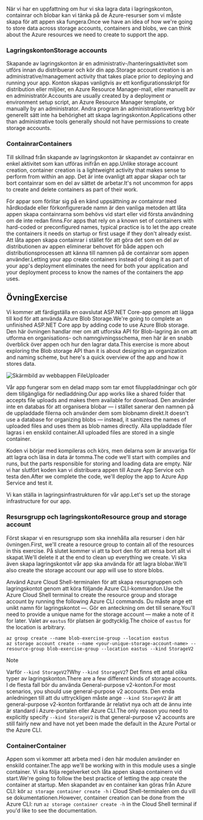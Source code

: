 <span data-ttu-id="39306-101">När vi har en uppfattning om hur vi ska lagra data i lagringskonton, containrar och blobar kan vi tänka på de Azure-resurser som vi måste skapa för att appen ska fungera.</span><span class="sxs-lookup"><span data-stu-id="39306-101">Once we have an idea of how we're going to store data across storage accounts, containers and blobs, we can think about the Azure resources we need to create to support the app.</span></span>

### <a name="storage-accounts"></a><span data-ttu-id="39306-102">Lagringskonton</span><span class="sxs-lookup"><span data-stu-id="39306-102">Storage accounts</span></span>

<span data-ttu-id="39306-103">Skapande av lagringskonton är en administrativ-/hanteringsaktivitet som utförs innan du distribuerar och kör din app.</span><span class="sxs-lookup"><span data-stu-id="39306-103">Storage account creation is an administrative/management activity that takes place prior to deploying and running your app.</span></span> <span data-ttu-id="39306-104">Konton skapas vanligtvis av ett konfigurationsskript för distribution eller miljöer, en Azure Resource Manager-mall, eller manuellt av en administratör.</span><span class="sxs-lookup"><span data-stu-id="39306-104">Accounts are usually created by a deployment or environment setup script, an Azure Resource Manager template, or manually by an administrator.</span></span> <span data-ttu-id="39306-105">Andra program än administrationsverktyg bör generellt sätt inte ha behörighet att skapa lagringskonton.</span><span class="sxs-lookup"><span data-stu-id="39306-105">Applications other than administrative tools generally should not have permissions to create storage accounts.</span></span>

### <a name="containers"></a><span data-ttu-id="39306-106">Containrar</span><span class="sxs-lookup"><span data-stu-id="39306-106">Containers</span></span>

<span data-ttu-id="39306-107">Till skillnad från skapande av lagringskonton är skapandet av containrar en enkel aktivitet som kan utföras inifrån en app.</span><span class="sxs-lookup"><span data-stu-id="39306-107">Unlike storage account creation, container creation is a lightweight activity that makes sense to perform from within an app.</span></span> <span data-ttu-id="39306-108">Det är inte ovanligt att appar skapar och tar bort containrar som en del av sättet de arbetar.</span><span class="sxs-lookup"><span data-stu-id="39306-108">It's not uncommon for apps to create and delete containers as part of their work.</span></span>

<span data-ttu-id="39306-109">För appar som förlitar sig på en känd uppsättning av containrar med hårdkodade eller förkonfigurerade namn är den vanliga metoden att låta appen skapa containrarna som behövs vid start eller vid första användning om de inte redan finns.</span><span class="sxs-lookup"><span data-stu-id="39306-109">For apps that rely on a known set of containers with hard-coded or preconfigured names, typical practice is to let the app create the containers it needs on startup or first usage if they don't already exist.</span></span> <span data-ttu-id="39306-110">Att låta appen skapa containrar i stället för att göra det som en del av distributionen av appen eliminerar behovet för både appen och distributionsprocessen att känna till namnen på de containrar som appen använder.</span><span class="sxs-lookup"><span data-stu-id="39306-110">Letting your app create containers instead of doing it as part of your app's deployment eliminates the need for both your application and your deployment process to know the names of the containers the app uses.</span></span>

## <a name="exercise"></a><span data-ttu-id="39306-111">Övning</span><span class="sxs-lookup"><span data-stu-id="39306-111">Exercise</span></span>

<span data-ttu-id="39306-112">Vi kommer att färdigställa en oavslutat ASP.NET Core-app genom att lägga till kod för att använda Azure Blob Storage.</span><span class="sxs-lookup"><span data-stu-id="39306-112">We're going to complete an unfinished ASP.NET Core app by adding code to use Azure Blob storage.</span></span> <span data-ttu-id="39306-113">Den här övningen handlar mer om att utforska API för Blob-lagring än om att utforma en organisations- och namngivningsschema, men här är en snabb överblick över appen och hur den lagrar data.</span><span class="sxs-lookup"><span data-stu-id="39306-113">This exercise is more about exploring the Blob storage API than it is about designing an organization and naming scheme, but here's a quick overview of the app and how it stores data.</span></span>

![Skärmbild av webbappen FileUploader](../media-drafts/fileuploader-with-files.PNG)

<span data-ttu-id="39306-115">Vår app fungerar som en delad mapp som tar emot filuppladdningar och gör dem tillgängliga för nedladdning.</span><span class="sxs-lookup"><span data-stu-id="39306-115">Our app works like a shared folder that accepts file uploads and makes them available for download.</span></span> <span data-ttu-id="39306-116">Den använder inte en databas för att organisera blobar &mdash; i stället sanerar den namnen på de uppladdade filerna och använder dem som blobnamn direkt.</span><span class="sxs-lookup"><span data-stu-id="39306-116">It doesn't use a database for organizing blobs &mdash; instead, it sanitizes the names of uploaded files and uses them as blob names directly.</span></span> <span data-ttu-id="39306-117">Alla uppladdade filer lagras i en enskild container.</span><span class="sxs-lookup"><span data-stu-id="39306-117">All uploaded files are stored in a single container.</span></span>

<span data-ttu-id="39306-118">Koden vi börjar med kompileras och körs, men delarna som är ansvariga för att lagra och läsa in data är tomma.</span><span class="sxs-lookup"><span data-stu-id="39306-118">The code we'll start with compiles and runs, but the parts responsible for storing and loading data are empty.</span></span> <span data-ttu-id="39306-119">När vi har slutfört koden kan vi distribuera appen till Azure App Service och testa den.</span><span class="sxs-lookup"><span data-stu-id="39306-119">After we complete the code, we'll deploy the app to Azure App Service and test it.</span></span>

<span data-ttu-id="39306-120">Vi kan ställa in lagringsinfrastrukturen för vår app.</span><span class="sxs-lookup"><span data-stu-id="39306-120">Let's set up the storage infrastructure for our app.</span></span>

### <a name="resource-group-and-storage-account"></a><span data-ttu-id="39306-121">Resursgrupp och lagringskonto</span><span class="sxs-lookup"><span data-stu-id="39306-121">Resource group and storage account</span></span>

<span data-ttu-id="39306-122">Först skapar vi en resursgrupp som ska innehålla alla resurser i den här övningen.</span><span class="sxs-lookup"><span data-stu-id="39306-122">First, we'll create a resource group to contain all of the resources in this exercise.</span></span> <span data-ttu-id="39306-123">På slutet kommer vi att ta bort den för att rensa bort allt vi skapat.</span><span class="sxs-lookup"><span data-stu-id="39306-123">We'll delete it at the end to clean up everything we create.</span></span> <span data-ttu-id="39306-124">Vi ska även skapa lagringskontot vår app ska använda för att lagra blobar.</span><span class="sxs-lookup"><span data-stu-id="39306-124">We'll also create the storage account our app will use to store blobs.</span></span>

<span data-ttu-id="39306-125">Använd Azure Cloud Shell-terminalen för att skapa resursgruppen och lagringskontot genom att köra följande Azure CLI-kommandon.</span><span class="sxs-lookup"><span data-stu-id="39306-125">Use the Azure Cloud Shell terminal to create the resource group and storage account by running the following Azure CLI commands.</span></span> <span data-ttu-id="39306-126">Du måste ange ett unikt namn för lagringskontot &mdash;. Gör en anteckning om det till senare.</span><span class="sxs-lookup"><span data-stu-id="39306-126">You'll need to provide a unique name for the storage account &mdash; make a note of it for later.</span></span> <span data-ttu-id="39306-127">Valet av `eastus` för platsen är godtycklig.</span><span class="sxs-lookup"><span data-stu-id="39306-127">The choice of `eastus` for the location is arbitrary.</span></span>

```console
az group create --name blob-exercise-group --location eastus
az storage account create --name <your-unique-storage-account-name> --resource-group blob-exercise-group --location eastus --kind StorageV2
```

> [!NOTE]
> <span data-ttu-id="39306-128">Varför `--kind StorageV2`?</span><span class="sxs-lookup"><span data-stu-id="39306-128">Why `--kind StorageV2`?</span></span> <span data-ttu-id="39306-129">Det finns ett antal olika typer av lagringskonton.</span><span class="sxs-lookup"><span data-stu-id="39306-129">There are a few different kinds of storage accounts.</span></span> <span data-ttu-id="39306-130">I de flesta fall bör du använda General-purpose v2-konton.</span><span class="sxs-lookup"><span data-stu-id="39306-130">For most scenarios, you should use general-purpose v2 accounts.</span></span> <span data-ttu-id="39306-131">Den enda anledningen till att du uttryckligen måste ange `--kind StorageV2` är att general-purpose v2-konton fortfarande är relativt nya och att de ännu inte är standard i Azure-portalen eller Azure CLI.</span><span class="sxs-lookup"><span data-stu-id="39306-131">The only reason you need to explicitly specify `--kind StorageV2` is that general-purpose v2 accounts are still fairly new and have not yet been made the default in the Azure Portal or the Azure CLI.</span></span>

### <a name="container"></a><span data-ttu-id="39306-132">Container</span><span class="sxs-lookup"><span data-stu-id="39306-132">Container</span></span>

<span data-ttu-id="39306-133">Appen som vi kommer att arbeta med i den här modulen använder en enskild container.</span><span class="sxs-lookup"><span data-stu-id="39306-133">The app we'll be working with in this module uses a single container.</span></span> <span data-ttu-id="39306-134">Vi ska följa regelverket och låta appen skapa containern vid start.</span><span class="sxs-lookup"><span data-stu-id="39306-134">We're going to follow the best practice of letting the app create the container at startup.</span></span> <span data-ttu-id="39306-135">Men skapandet av en container kan göras från Azure CLI: kör `az storage container create -h` i Cloud Shell-terminalen om du vill se dokumentationen.</span><span class="sxs-lookup"><span data-stu-id="39306-135">However, container creation can be done from the Azure CLI: run `az storage container create -h` in the Cloud Shell terminal if you'd like to see the documentation.</span></span>